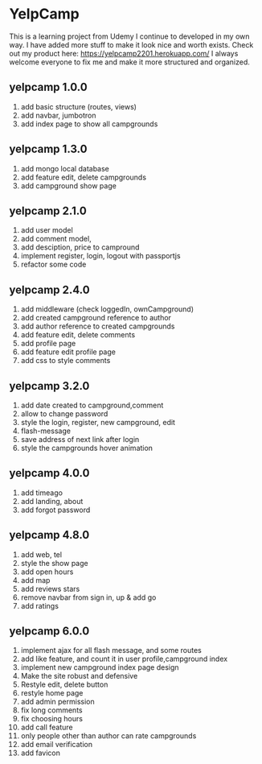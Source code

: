 # YelpCamp
This is a learning project from Udemy I continue to developed in my own way. I have added more stuff to make it look nice and worth exists.
Check out my product here:
https://yelpcamp2201.herokuapp.com/
I always welcome everyone to fix me and make it more structured and organized.

## yelpcamp 1.0.0
1. add basic structure (routes, views)
2. add navbar, jumbotron
3. add index page to show all campgrounds

## yelpcamp 1.3.0
1. add mongo local database
2. add feature edit, delete campgrounds
3. add campground show page

## yelpcamp 2.1.0
1. add user model
2. add comment model,
3. add desciption, price to campround
4. implement register, login, logout with passportjs
5. refactor some code

## yelpcamp 2.4.0
1. add middleware (check loggedIn, ownCampground)
2. add created campground reference to author
3. add author reference to created campgrounds
4. add feature edit, delete comments
5. add profile page
6. add feature edit profile page
6. add css to style comments

## yelpcamp 3.2.0
1. add date created to campground,comment
2. allow to change password
3. style the login, register, new campground, edit
4. flash-message
5. save address of next link after login
6. style the campgrounds hover animation 

## yelpcamp 4.0.0
1. add timeago
2. add landing, about
3. add forgot password

## yelpcamp 4.8.0
1. add web, tel
2. style the show page
3. add open hours
4. add map
5. add reviews stars
6. remove navbar from sign in, up & add go
7. add ratings

## yelpcamp 6.0.0
1. implement ajax for all flash message, and some routes
2. add like feature, and count it in user profile,campground index
3. implement new campground index page design
4. Make the site robust and defensive
5. Restyle edit, delete button
6. restyle home page
7. add admin permission
8. fix long comments
9. fix choosing hours
10. add call feature
11. only people other than author can rate campgrounds
12. add email verification
13. add favicon
